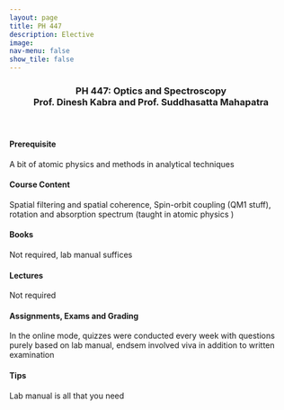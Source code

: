 ```yaml
---
layout: page
title: PH 447
description: Elective
image: 
nav-menu: false
show_tile: false
---
```


<!-- Main -->
<div id="main" class="alt">

<!-- One -->
<section id="one">
	<div class="inner">
		<header class="major">
			<h3>PH 447: Optics and Spectroscopy
             <br> Prof. Dinesh Kabra and Prof. Suddhasatta Mahapatra </h3>
		</header>

<h4> Prerequisite</h4>
<p>A bit of atomic physics and methods in analytical techniques</p>

<h4> Course Content</h4>
<p>Spatial filtering and spatial coherence, Spin-orbit coupling (QM1 stuff), rotation and absorption spectrum (taught in atomic physics )</p>

<h4> Books</h4>
<p>Not required, lab manual suffices </p>

<h4>Lectures</h4>
<p>Not required</p>

<h4> Assignments, Exams and Grading</h4>
<p>In the online mode, quizzes were conducted every week with questions purely based on lab manual, endsem involved viva in addition to  written examination</p>

<h4> Tips</h4>
<p>Lab manual is all that you need</p>

<!-- Content -->
